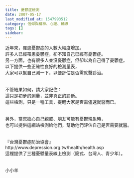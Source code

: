 ```yaml
---
title: 憂鬱症檢測
date: 2007-05-17
last_modified_at: 1547993512
category: 信仰與精神、心理、輔導
tags: []
sidebar: 
---
```


<p>近年來，罹患憂鬱症的人數大幅度增加。<br/>許多人已經罹患憂鬱症，卻不知自己已經有憂鬱症。<br/>另一方面，也有很多人並沒憂鬱症，但卻以為自己得了憂鬱症。<br/><!--more-->以下提供一些正確性良好的檢測量表，<br/>大家可以幫自己測一下，以便評估是否需就醫診治。<br/><br/><br/>不管結果如何，請大家記住：<br/>這只是初步的測量，並非真正的診斷。<br/>這些檢測，只是一種工具，提醒大家是否需儘速就醫而已。<br/><br/><br/>另外，當您擔心自己親戚、朋友可能有憂鬱現象時，<br/>也可以提供這網站檢測給他們，幫助他們評估自己是否需要就醫。<br/><br/><br/>『台灣憂鬱症防治協會』<br/>http://www.depression.org.tw/health/health.asp<br/>這裡提供了三種憂鬱量表線上檢測（簡式、台灣人、青少年）。<br/><br/><br/>小小羊<br/><br/><br/>
</p>